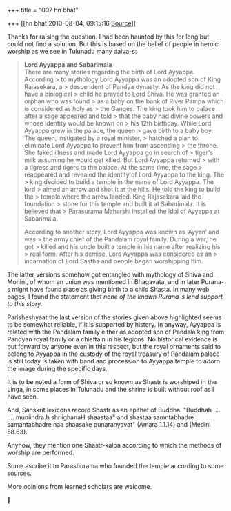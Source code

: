 +++
title = "007 hn bhat"

+++
[[hn bhat	2010-08-04, 09:15:16 [Source](https://groups.google.com/g/bvparishat/c/p4uE7wM9xz0)]]



Thanks for raising the question. I had been haunted by this for long but could not find a solution. But this is based on the belief of people in heroic worship as we see in Tulunadu many daiva-s:

  

> **Lord Ayyappa and Sabarimala**  
> There are many stories regarding the birth of Lord Ayyappa. According > to mythology Lord Ayyappa was an adopted son of King Rajasekara, a > descendent of Pandya dynasty. As the king did not have a biological > child he prayed to Lord Shiva. He was granted an orphan who was found > as a baby on the bank of River Pampa which is considered as holy as > the Ganges. The king took him to palace after a sage appeared and told > that the baby had divine powers and whose identity would be known on > his 12th birthday. While Lord Ayyappa grew in the palace, the queen > gave birth to a baby boy. The queen, instigated by a royal minister, > hatched a plan to eliminate Lord Ayyappa to prevent him from ascending > the throne. She faked illness and made Lord Ayyappa go in search of > tiger's milk assuming he would get killed. But Lord Ayyappa returned > with a tigress and tigers to the palace. At the same time, the sage > reappeared and revealed the identity of Lord Ayyappa to the king. The > king decided to build a temple in the name of Lord Ayyappa. The lord > aimed an arrow and shot it at the hills. He told the king to build the > temple where the arrow landed. King Rajasekara laid the foundation > stone for this temple and built it at Sabarimala. It is believed that > Parasurama Maharshi installed the idol of Ayyappa at Sabarimala.  
>   
> According to another story, Lord Ayyappa was known as ‘Ayyan’ and was > the army chief of the Pandalam royal family. During a war, he got > killed and his uncle built a temple in his name after realizing his > real form. After his demise, Lord Ayyappa was considered as an > incarnation of Lord Sastha and people began worshipping him.

  

The latter versions somehow got entangled with mythology of Shiva and Mohini, of whom an union was mentioned in Bhagavata, and in later Purana-s might have found place as giving birth to a child Shasta. In many web pages, I found the statement *that none of the known Purana-s lend support to this story.*

  

Parisheshyaat the last version of the stories given above highlighted seems to be somewhat reliable, if it is supported by history. In anyway, Ayyappa is related with the Pandalam family either as adopted son of Pandala king from Pandyan royal family or a chieftain in his legions. No historical evidence is put forward by anyone even in this respect, but the royal ornaments said to belong to Ayyappa in the custody of the royal treasury of Pandalam palace is still today is taken with band and procession to Ayyappa temple to adorn the image during the specific days.

  

It is to be noted a form of Shiva or so known as Shastr is worshiped in the Linga, in some places in Tulunadu and the shrine is built without roof as I have seen.

  

And, Sanskrit lexicons record Shastr as an epithet of Buddha. "Buddhah .... .... muniindra.h shriighanaH shaastaa" and shastaa samntabhadre samantabhadre naa shaasake punaranyavat" (Amara 1.1.14) and (Medini 58.63).

  

Anyhow, they mention one Shastr-kalpa according to which the methods of worship are performed.

  

Some ascribe it to Parashurama who founded the temple according to some sources.

  

More opinions from learned scholars are welcome.



